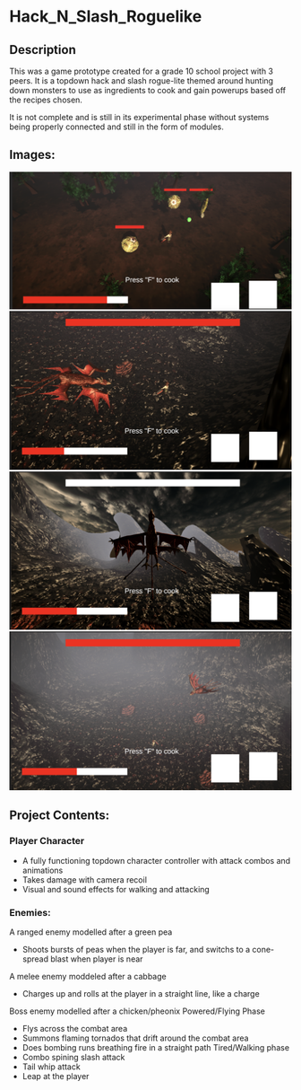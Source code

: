 # Hack_N_Slash_Roguelike

## Description

This was a game prototype created for a grade 10 school project with 3 peers. It is a topdown hack and slash rogue-lite themed around hunting down monsters to use as ingredients to cook and gain powerups based off the recipes chosen.

It is not complete and is still in its experimental phase without systems being properly connected and still in the form of modules.

## Images:
![Default Enemies](/SmallMobs.png)
![Boss](/BossNormal.png)
![Boss Aura](/BossTransition.png)
![Boss Fly](/BossFly.png)

## Project Contents:
### Player Character
- A fully functioning topdown character controller with attack combos and animations
- Takes damage with camera recoil
- Visual and sound effects for walking and attacking

### Enemies: 

A ranged enemy modelled after a green pea
- Shoots bursts of peas when the player is far, and switchs to a cone-spread blast when player is near

A melee enemy moddeled after a cabbage 
- Charges up and rolls at the player in a straight line, like a charge

Boss enemy modelled after a chicken/pheonix 
Powered/Flying Phase
- Flys across the combat area
- Summons flaming tornados that drift around the combat area
- Does bombing runs breathing fire in a straight path
Tired/Walking phase
- Combo spining slash attack
- Tail whip attack
- Leap at the player

